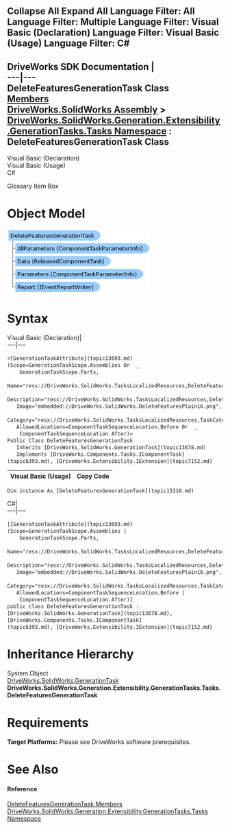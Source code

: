 Collapse All Expand All Language Filter: All  Language Filter: Multiple  Language Filter: Visual Basic (Declaration) Language Filter: Visual Basic (Usage) Language Filter: C#  
---  
DriveWorks SDK Documentation  |   
---|---  
DeleteFeaturesGenerationTask Class   
[Members](topic15319.md)   
[DriveWorks.SolidWorks Assembly](topic13342.md) > [DriveWorks.SolidWorks.Generation.Extensibility.GenerationTasks.Tasks Namespace](topic15301.md) : DeleteFeaturesGenerationTask Class  
---  
  
Visual Basic (Declaration)    
Visual Basic (Usage)    
C# 

Glossary Item Box

# Object Model

![](dotnetdiagramimages/image875.png)

# Syntax

Visual Basic (Declaration)|   
---|---  
      
    
    <[GenerationTaskAttribute](topic13693.md)(Scope=GenerationTaskScope.Assemblies Or  _
        GenerationTaskScope.Parts, 
       Name="resx://DriveWorks.SolidWorks.TasksLocalizedResources,DeleteFeaturesTaskTitle", 
       Description="resx://DriveWorks.SolidWorks.TasksLocalizedResources,DeleteFeaturesTaskDescription", 
       Image="embedded://DriveWorks.SolidWorks.DeleteFeaturesPlain16.png", 
       Category="resx://DriveWorks.SolidWorks.TasksLocalizedResources,TaskCategoryPartsAndAssemblies", 
       AllowedLocations=ComponentTaskSequenceLocation.Before Or  _
        ComponentTaskSequenceLocation.After)>
    Public Class DeleteFeaturesGenerationTask 
       Inherits [DriveWorks.SolidWorks.GenerationTask](topic13678.md)
       Implements [DriveWorks.Components.Tasks.IComponentTask](topic6393.md), [DriveWorks.Extensibility.IExtension](topic7152.md)   
  
Visual Basic (Usage)| Copy Code  
---|---  
      
    
    Dim instance As [DeleteFeaturesGenerationTask](topic15318.md)  
  
C#|   
---|---  
      
    
    [[GenerationTaskAttribute](topic13693.md)(Scope=GenerationTaskScope.Assemblies | 
        GenerationTaskScope.Parts, 
       Name="resx://DriveWorks.SolidWorks.TasksLocalizedResources,DeleteFeaturesTaskTitle", 
       Description="resx://DriveWorks.SolidWorks.TasksLocalizedResources,DeleteFeaturesTaskDescription", 
       Image="embedded://DriveWorks.SolidWorks.DeleteFeaturesPlain16.png", 
       Category="resx://DriveWorks.SolidWorks.TasksLocalizedResources,TaskCategoryPartsAndAssemblies", 
       AllowedLocations=ComponentTaskSequenceLocation.Before | 
        ComponentTaskSequenceLocation.After)]
    public class DeleteFeaturesGenerationTask : [DriveWorks.SolidWorks.GenerationTask](topic13678.md), [DriveWorks.Components.Tasks.IComponentTask](topic6393.md), [DriveWorks.Extensibility.IExtension](topic7152.md)    
  
# Inheritance Hierarchy

System.Object  
[DriveWorks.SolidWorks.GenerationTask](topic13678.md)  
**DriveWorks.SolidWorks.Generation.Extensibility.GenerationTasks.Tasks.DeleteFeaturesGenerationTask**  


# Requirements

**Target Platforms:** Please see DriveWorks software prerequisites.

# See Also

#### Reference

[DeleteFeaturesGenerationTask Members](topic15319.md)   
[DriveWorks.SolidWorks.Generation.Extensibility.GenerationTasks.Tasks Namespace](topic15301.md)


